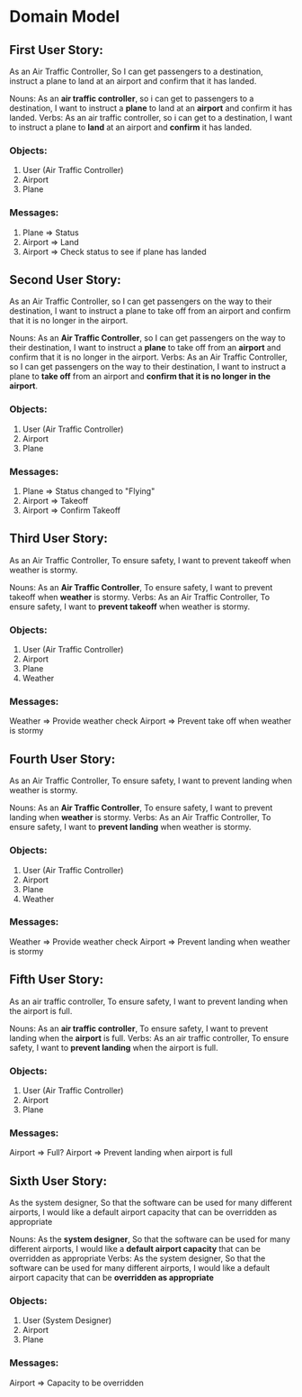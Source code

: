 # Domain Model

## First User Story:
As an Air Traffic Controller, So I can get passengers to a destination, instruct a plane to land at an airport and confirm that it has landed.

Nouns: As an **air traffic controller**, so i can get to passengers to a destination, I want to instruct a **plane** to land at an **airport** and confirm it has landed.
Verbs: As an air traffic controller, so i can get to a destination, I want to instruct a plane to **land** at an airport and **confirm** it has landed.

### Objects:
1. User (Air Traffic Controller)
2. Airport
3. Plane

### Messages:
1. Plane => Status
2. Airport => Land
3. Airport => Check status to see if plane has landed

## Second User Story:
As an Air Traffic Controller, so I can get passengers on the way to their destination, I want to instruct a plane to take off from an airport and confirm that it is no longer in the airport.

Nouns: As an **Air Traffic Controller**, so I can get passengers on the way to their destination, I want to instruct a **plane** to take off from an **airport** and confirm that it is no longer in the airport.
Verbs: As an Air Traffic Controller, so I can get passengers on the way to their destination, I want to instruct a plane to **take off** from an airport and **confirm that it is no longer in the airport**.

### Objects:
1. User (Air Traffic Controller)
2. Airport
3. Plane


### Messages:
1. Plane => Status changed to "Flying"
2. Airport => Takeoff
3. Airport => Confirm Takeoff


## Third User Story:
As an Air Traffic Controller, To ensure safety, I want to prevent takeoff when weather is stormy.

Nouns: As an **Air Traffic Controller**, To ensure safety, I want to prevent takeoff when **weather** is stormy.
Verbs: As an Air Traffic Controller, To ensure safety, I want to **prevent takeoff** when weather is stormy.

### Objects:
1. User (Air Traffic Controller)
2. Airport
3. Plane
4. Weather

### Messages:
Weather => Provide weather check
Airport => Prevent take off when weather is stormy


## Fourth User Story:
As an Air Traffic Controller, To ensure safety, I want to prevent landing when weather is stormy.

Nouns: As an **Air Traffic Controller**, To ensure safety, I want to prevent landing when **weather** is stormy.
Verbs: As an Air Traffic Controller, To ensure safety, I want to **prevent landing** when weather is stormy.

### Objects:
1. User (Air Traffic Controller)
2. Airport
3. Plane
4. Weather

### Messages:
Weather => Provide weather check
Airport => Prevent landing when weather is stormy

## Fifth User Story:
As an air traffic controller, To ensure safety, I want to prevent landing when the airport is full.

Nouns: As an **air traffic controller**, To ensure safety, I want to prevent landing when the **airport** is full.
Verbs: As an air traffic controller, To ensure safety, I want to **prevent landing** when the airport is full.

### Objects:
1. User (Air Traffic Controller)
2. Airport
3. Plane

### Messages:
Airport => Full?
Airport => Prevent landing when airport is full

## Sixth User Story:
As the system designer, So that the software can be used for many different airports, I would like a default airport capacity that can be overridden as appropriate

Nouns: As the **system designer**, So that the software can be used for many different airports, I would like a **default airport capacity** that can be overridden as appropriate
Verbs: As the system designer, So that the software can be used for many different airports, I would like a default airport capacity that can be **overridden as appropriate**

### Objects:
1. User (System Designer)
2. Airport
3. Plane

### Messages:
Airport => Capacity to be overridden

